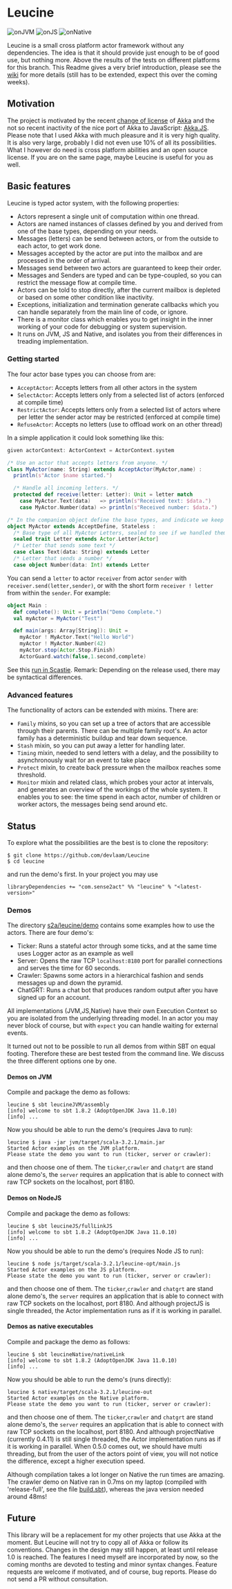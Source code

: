 # Leucine
![onJVM](https://github.com/devlaam/Leucine/actions/workflows/onJVM.yml/badge.svg?event=push)
![onJS](https://github.com/devlaam/Leucine/actions/workflows/onJS.yml/badge.svg?event=push)
![onNative](https://github.com/devlaam/Leucine/actions/workflows/onNative.yml/badge.svg?event=push)

Leucine is a small cross platform actor framework without any dependencies. The idea is that it should provide just enough
to be of good use, but nothing more. Above the results of the tests on different platforms for this branch. This Readme gives a
very brief introduction, please see the [wiki](https://github.com/devlaam/Leucine/wiki) for more details (still has to be extended,
expect this over the coming weeks).

## Motivation
The project is motivated by the recent [change of license](https://www.lightbend.com/akka/license-faq) of [Akka](https://akka.io) and the
not so recent inactivity of the nice port of Akka to JavaScript: [Akka.JS](https://github.com/akka-js/akka.js).
Please note that I used Akka with much pleasure and it is very high quality. It is also very large, probably I did not even use 10% of all its
possibilities. What I however do need  is cross platform abilities and an open source license. If you are on the same page, maybe
Leucine is useful for you as well.


## Basic features
Leucine is typed actor system, with the following properties:
* Actors represent a single unit of computation within one thread.
* Actors are named instances of classes defined by you and derived from one of the base types, depending on your needs.
* Messages (letters) can be send between actors, or from the outside to each actor, to get work done.
* Messages accepted by the actor are put into the mailbox and are processed in the order of arrival.
* Messages send between two actors are guaranteed to keep their order.
* Messages and Senders are typed and can be type-coupled, so you can restrict the message flow at compile time.
* Actors can be told to stop directly, after the current mailbox is depleted or based on some other condition like inactivity.
* Exceptions, initialization and termination generate callbacks which you can handle separately from the main line of code, or ignore.
* There is a monitor class which enables you to get insight in the inner working of your code for debugging or system supervision.
* It runs on JVM, JS and Native, and isolates you from their differences in treading implementation.

### Getting started
The four actor base types you can choose from are:
* `AcceptActor`: Accepts letters from all other actors in the system
* `SelectActor`: Accepts letters only from a selected list of actors (enforced at compile time)
* `RestrictActor`: Accepts letters only from a selected list of actors where per letter the sender actor may be restricted (enforced at compile time)
* `RefuseActor`: Accepts no letters (use to offload work on an other thread)

In a simple application it could look something like this:
```Scala
given actorContext: ActorContext = ActorContext.system

/* Use an actor that accepts letters from anyone. */
class MyActor(name: String) extends AcceptActor(MyActor,name) :
  println(s"Actor $name started.")

  /* Handle all incoming letters. */
  protected def receive(letter: Letter): Unit = letter match
    case MyActor.Text(data)   => println(s"Received text: $data.")
    case MyActor.Number(data) => println(s"Received number: $data.")

/* In the companion object define the base types, and indicate we keep no state. */
object MyActor extends AcceptDefine, Stateless :
  /* Base type of all MyActor Letters, sealed to see if we handled them all. */
  sealed trait Letter extends Actor.Letter[Actor]
  /* Letter that sends some text */
  case class Text(data: String) extends Letter
  /* Letter that sends a number */
  case object Number(data: Int) extends Letter
```
You can send a `letter` to actor `receiver` from actor `sender` with `receiver.send(letter,sender)`, or with the
short form `receiver ! letter` from within the `sender`. For example:
```Scala
object Main :
  def complete(): Unit = println("Demo Complete.")
  val myActor = MyActor("Test")

  def main(args: Array[String]): Unit =
    myActor ! MyActor.Text("Hello World")
    myActor ! MyActor.Number(42)
    myActor.stop(Actor.Stop.Finish)
    ActorGuard.watch(false,1.second,complete)
```
See this [run in Scastie](https://scastie.scala-lang.org/p6332KZjQQihj6JqsU3cMg). Remark: Depending on the release used, there may be syntactical differences.

### Advanced features
The functionality of actors can be extended with mixins. There are:
* `Family` mixins, so you can set up a tree of actors that are accessible through their parents. There can be multiple family root's. An actor family has a
deterministic buildup and tear down sequence.
* `Stash` mixin, so you can put away a letter for handling later.
* `Timing` mixin, needed to send letters with a delay, and the possibility to asynchronously wait for an event to take place
* `Protect` mixin, to create back pressure when the mailbox reaches some threshold.
* `Monitor` mixin and related class, which probes your actor at intervals, and generates an overview of the workings of the whole system. It enables you to see: the time spend in each actor, number of children or worker actors, the messages being send around etc.

## Status
To explore what the possibilities are the best is to clone the repository:
```
$ git clone https://github.com/devlaam/Leucine
$ cd leucine
```
and run the demo's first. In your project you may use
```
libraryDependencies += "com.sense2act" %% "leucine" % "<latest-version>"
```

### Demos
The directory [s2a/leucine/demo](https://github.com/devlaam/Leucine/tree/develop/shared/src/main/scala/s2a/leucine/demo) contains some examples how to use the actors.
There are four demo's:
* Ticker: Runs a stateful actor through some ticks, and at the same time uses Logger actor as an example as well
* Server: Opens the raw TCP `localhost:8180` port for parallel connections and serves the time for 60 seconds.
* Crawler: Spawns some actors in a hierarchical fashion and sends messages up and down the pyramid.
* ChatGRT: Runs a chat bot that produces random output after you have signed up for an account.

All implementations (JVM,JS,Native) have their own Execution Context so you are isolated from the underlying threading model.
In an actor you may never block of course, but with `expect` you can handle waiting for external events.

It turned out not to be possible to run all demos from within SBT on equal footing.
Therefore these are best tested from the command line. We discuss the three different options one by one.

#### Demos on JVM
Compile and package the demo as follows:
```
leucine $ sbt leucineJVM/assembly
[info] welcome to sbt 1.8.2 (AdoptOpenJDK Java 11.0.10)
[info] ...
```
Now you should be able to run the demo's (requires Java to run):
```
leucine $ java -jar jvm/target/scala-3.2.1/main.jar
Started Actor examples on the JVM platform.
Please state the demo you want to run (ticker, server or crawler):
```
and then choose one of them. The `ticker`,`crawler` and `chatgrt` are stand alone demo's, the `server` requires an application
that is able to connect with raw TCP sockets on the localhost, port 8180.

#### Demos on NodeJS
Compile and package the demo as follows:
```
leucine $ sbt leucineJS/fullLinkJS
[info] welcome to sbt 1.8.2 (AdoptOpenJDK Java 11.0.10)
[info] ...
```
Now you should be able to run the demo's (requires Node JS to run):
```
leucine $ node js/target/scala-3.2.1/leucine-opt/main.js
Started Actor examples on the JS platform.
Please state the demo you want to run (ticker, server or crawler):
```
and then choose one of them. The `ticker`,`crawler` and `chatgrt` are stand alone demo's, the `server` requires an application
that is able to connect with raw TCP sockets on the localhost, port 8180.
And although projectJS is single threaded, the Actor implementation runs as if it is
working in parallel.

#### Demos as native executables
Compile and package the demo as follows:
```
leucine $ sbt leucineNative/nativeLink
[info] welcome to sbt 1.8.2 (AdoptOpenJDK Java 11.0.10)
[info] ...
```
Now you should be able to run the demo's (runs directly):
```
leucine $ native/target/scala-3.2.1/leucine-out
Started Actor examples on the Native platform.
Please state the demo you want to run (ticker, server or crawler):
```
and then choose one of them.  The `ticker`,`crawler` and `chatgrt` are stand alone demo's,  the `server` requires an application
that is able to connect with raw TCP sockets on the localhost, port 8180.
And although projectNative (currently 0.4.11) is still single threaded, the Actor implementation runs as if it is
working in parallel. When 0.5.0 comes out, we should have multi threading, but from the user of the actors point
of view, you will not notice the difference, except a higher execution speed.


Although compilation takes a lot longer on Native the run times are amazing.
The crawler demo on Native ran in 0.7ms on my laptop (compiled with 'release-full', see the file
[build.sbt](https://github.com/devlaam/Leucine/blob/develop/build.sbt)),
whereas the java version needed around 48ms!

## Future
This library will be a replacement for my other projects that use Akka at the moment. But Leucine will not try to
copy all of Akka or follow its conventions. Changes in the design may still happen, at least until release 1.0 is reached.
The features I need myself are incorporated by now, so the coming months are devoted to testing and minor syntax changes.
Feature requests are welcome if motivated, and of course, bug reports. Please do not send a PR without consultation.


